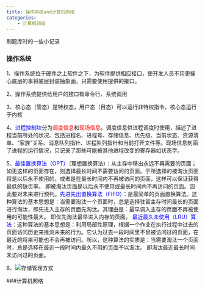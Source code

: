 ```yaml
---
title: 操作系统and计算机网络
categories:
	- 计算机四级
---
```

刷题库时的一些小记录


### 操作系统
1、操作系统位于硬件之上软件之下，为软件提供相应接口，使开发人员不用更操心底层的事将底层封装抽象画，只需要使用提供的接口。

2、操作系统提供给用户的接口有命令行、系统调用

3、核心态（管态）是特权态，用户态（目态）可以运行非特权指令。核心态运行于内核

4、<font color=#0000FF>进程控制块</font>分为<font color=#FF0000>调度信息</font>和<font color=#FF0000>现场信息</font>。调度信息供进程调度时使用，描述了进程当前所处的状况、包括进程名、进程号、存储信息、优先级、当前状态、资源清单、“家族”关系、消息队列指针、进程队列指针和当前打开文件等。现场信息刻画了进程的运行情况，只记录了那些可能被其他进程改变的寄存器如状态字。

<!-- more -->

5、<font color=#0000FF>最佳置换算法（OPT）</font>（理想置换算法）：从主存中移出永远不再需要的页面；如无这样的页面存在，则选择最长时间不需要访问的页面。于所选择的被淘汰页面将是以后永不使用的，或者是在最长时间内不再被访问的页面，这样可以保证获得最低的缺页率。 即被淘汰页面是以后永不使用或最长时间内不再访问的页面。因此要对未来进行预判。<font color=#0000FF>先进先出置换算法（FIFO）</font>：是最简单的页面置换算法。这种算法的基本思想是：当需要淘汰一个页面时，总是选择驻留主存时间最长的页面进行淘汰，即先进入主存的页面先淘汰。其理由是：最早调入主存的页面不再被使用的可能性最大。 即优先淘汰最早进入内存的页面。 <font color=#0000FF>最近最久未使用（LRU）算法</font>：这种算法的基本思想是：利用局部性原理，根据一个作业在执行过程中过去的页面访问历史来推测未来的行为。它认为过去一段时间里不曾被访问过的页面，在最近的将来可能也不会再被访问。所以，这种算法的实质是：当需要淘汰一个页面时，总是选择在最近一段时间内最久不用的页面予以淘汰。 即淘汰最近最长时间未访问过的页面。

6、![存储管理方式](http://img.blog.csdn.net/20131031074819750?watermark/2/text/aHR0cDovL2Jsb2cuY3Nkbi5uZXQvd2FuZzM3OTI3NTYxNA==/font/5a6L5L2T/fontsize/400/fill/I0JBQkFCMA==/dissolve/70/gravity/Center)

###计算机网络


